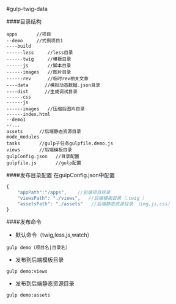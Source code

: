 #gulp-twig-data

####目录结构
```
apps       //项目
--demo	   //式例项目1
----build
------less     //less目录
------twig     //模板目录
------js       //脚本目录
------images   //图片目录
------rev      //临时rev相关文章
----data      //模拟动态数据.json目录
----dist      //生成调试目录
------css
------js
------images   //压缩后图片目录
------index.html
--demo1
--...
assets      //后端静态资源目录
mode_modules
tasks       //gulp子任务gulpfile.demo.js
views       //后端模板目录
gulpConfig.json   //目录配置
gulpfile.js       //gulp配置
```

####发布目录配置
在gulpConfig.json中配置
```javascript
{
	"appPath":"/apps",    //前端项目目录
	"viewsPath": "./views",   //后端模板目录（.twig ）
	"assetsPath": "./assets"   //后端静态资源目录 （img,js,css）
}
```

####发布命令
* 默认命令（twig,less,js,watch）
```
gulp demo（项目名|目录名）
```

* 发布到后端模板目录
```
gulp demo:views
```

* 发布到后端静态资源目录
```
gulp demo:assets
```